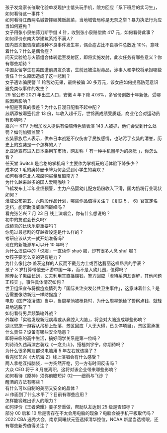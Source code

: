 孩子发烧家长催取化验单发现护士低头玩手机，院方回应「系下班后的实习生」，如何看待这一事件？  
如何看待江西两名城管摔砸摊贩蔬菜，当地城管局称是无奈之举？暴力执法行为应当如何避免？  
女子用张小泉拍蒜刀断手缝 4 针，收到张小泉赔偿款 417 元，如何看待此事？  
如何评价东南大学建筑系招不满人?  
国内首次报告疫苗接种不良事件发生率，偶合症占比不良事件总数近 10%，意味着什么？什么是偶合症？  
问天实验舱与火箭组合体转运至发射区，即将实施发射，此次任务有哪些意义？你有哪些期待？  
中国女留学生在美国遭前男友杀害，生前还被注射毒品，涉事人和学校将承担哪些责任？什么原因造成了这一悲剧？  
女子遇诈骗民警 11 轮苦劝无果，最终被骗 30 多万元，该女应如何提高防范意识避免类似事件的发生？  
29 省公布 2021 年出生人口，安徽 4 年下降 47.6%，多省份创数十年新低，受哪些因素影响？  
中配是否真的很差？为什么日漫日配看不起中配？  
苏炳添被曝签代言 13 份，年收入超千万，世锦赛成绩受质疑，商业化会对运动员有影响吗？  
嘉兴一 KTV 为增加收入提供有偿陪侍色情表演 143 人被抓，他们会受到什么处罚？如何加强监管？  
玄奘家族后人表示，供奉日本战犯不仅伤害了民族感情，也玷污了玄奘的清誉，历史上的玄奘是一个怎样的人？  
比亚迪宣布进入日本乘用车市场，网友称「 有一种手机圈华为的感觉 」，你怎么看？  
任天堂 Switch 是合格的掌机吗？主要作为掌机玩的话体验下降多少？  
成本仅 1 毛的奥特曼卡牌为何会受到小学生的喜欢？  
如何看待东北人凉席购买量反超南方？  
为什么越来越多的国人爱喝咖啡？  
飞鹤发布上半年业绩预警，主力产品婴幼儿配方奶粉收入下滑，国内奶粉行业现状如何？  
漫威公布第五、六阶段作品计划，哪些作品值得关注？《复联 5 、 6》官宣定名定档，能帮助漫威重回巅峰吗？  
看完张艺兴 7 月 23 日 线上演唱会，你有什么想说的？  
初中的友谊会长久吗?  
成绩真的比快乐更重要吗？  
你见过最悲剧的穿越者设定是什么样的？  
考研应该从大一就开始准备吗?  
现在的新能源车可以开 10 年吗？  
为什么汉语中的「说服」一直读作 shuō 服，却有很多人念 shuì 服？  
女孩子要怎么变的更有魅力？  
为什么像比尔·盖茨这样的人反而不戴劳力士或百达翡丽这样昂贵的手表？  
孩子 3 岁打算带他去环游中国一年，而不是入幼儿园，值得吗？  
网传女子患癌长蛆，丈夫利用其直播赚钱，警方回应「虐待系网友误解，其他问题正核实 」，事件具体情况如何？  
世卫组织宣布将猴痘疫情列为「国际关注突发公共卫生事件」，这意味着什么？是否需要像防新冠一样防猴痘？  
电影《国产凌凌漆》当中，当周星驰被枪毙时，为什么周星驰给了警察点钱，就轻易地逃脱了？  
如何看待男乒频繁输外战？  
外媒称「实验发现新冠病毒或从鼻腔入大脑」，将会对大脑造成哪些影响？  
湖北恩施一游客从吊桥上坠落，景区回应「人无大碍，已关停项目」，景区需承担什么责任？设备有哪些安全隐患？  
即将来临的高中生活，搞好同学关系是第一位吗？  
刘诗诗久违再演古装戏《一念关山》，搭档刘宇宁，你期待吗？  
为什么很多网友都说电脑用 5 年左右就该换了？  
看完张艺兴《大航海 2》线上演唱会有什么感受？  
两人拿枪互指脑袋，一方突然开枪，另一方有时间反击吗？  
大众 CEO 将于 8 月底离职，这将对该企业带来哪些影响？  
如何看待《原神》须弥前瞻短片 02——细雨与飞沙 ？  
醒酒的方法有哪些？  
有什么可以自制的美丽又安全的晶体？  
ai 作画到了什么水平了？目前有哪些应用？  
怎样能锻炼出识人的眼力？  
如何评价《王者荣耀》姜子牙重做，帮助队友达到 25 级是否超标？  
部分 00 后和 10 后是否存在不太会用电脑的现象？电脑会被手机平板取代吗？  
2022 CBA 选秀大会，南京同曦状元签选择清华控位，NCAA 新星当选榜眼，还有哪些新秀值得关注？  
